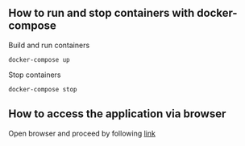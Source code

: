 ## How to run and stop containers with docker-compose
Build and run containers
    
    docker-compose up
Stop containers

    docker-compose stop

## How to access the application via browser
Open browser and proceed by following [link](http://localhost:8088)







